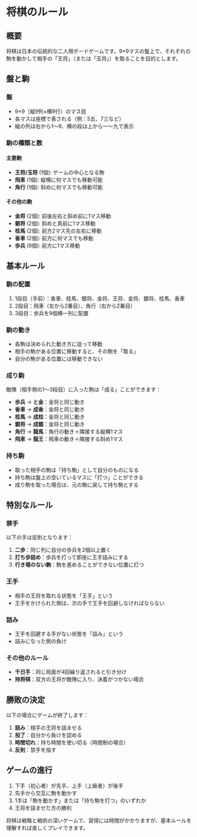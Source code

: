 # 将棋のルール

## 概要
将棋は日本の伝統的な二人用ボードゲームです。9×9マスの盤上で、それぞれの駒を動かして相手の「王将」（または「玉将」）を取ることを目的とします。

## 盤と駒

### 盤
- 9×9（縦9列×横9行）のマス目
- 各マスは座標で表される（例：5五、7三など）
- 縦の列は右から1〜9、横の段は上から一〜九で表示

### 駒の種類と数

#### 主要駒
- **王将/玉将** (1個): ゲームの中心となる駒
- **飛車** (1個): 縦横に何マスでも移動可能
- **角行** (1個): 斜めに何マスでも移動可能

#### その他の駒
- **金将** (2個): 前後左右と斜め前に1マス移動
- **銀将** (2個): 斜めと真前に1マス移動
- **桂馬** (2個): 前方2マス先の左右に移動
- **香車** (2個): 前方に何マスでも移動
- **歩兵** (9個): 前方に1マス移動

## 基本ルール

### 駒の配置
1. 1段目（手前）：香車、桂馬、銀将、金将、王将、金将、銀将、桂馬、香車
2. 2段目：飛車（左から2番目）、角行（右から2番目）
3. 3段目：歩兵を9個横一列に配置

### 駒の動き
- 各駒は決められた動き方に従って移動
- 相手の駒がある位置に移動すると、その駒を「取る」
- 自分の駒がある位置には移動できない

### 成り駒
敵陣（相手側の1〜3段目）に入った駒は「成る」ことができます：

- **歩兵** → **と金**：金将と同じ動き
- **香車** → **成香**：金将と同じ動き
- **桂馬** → **成桂**：金将と同じ動き
- **銀将** → **成銀**：金将と同じ動き
- **角行** → **龍馬**：角行の動き＋隣接する縦横1マス
- **飛車** → **龍王**：飛車の動き＋隣接する斜め1マス

### 持ち駒
- 取った相手の駒は「持ち駒」として自分のものになる
- 持ち駒は盤上の空いているマスに「打つ」ことができる
- 成り駒を取った場合は、元の駒に戻して持ち駒とする

## 特別なルール

### 禁手
以下の手は反則となります：

1. **二歩**：同じ列に自分の歩兵を2個以上置く
2. **打ち歩詰め**：歩兵を打って即座に王手詰みにする
3. **行き場のない駒**：駒を進めることができない位置に打つ

### 王手
- 相手の王将を取れる状態を「王手」という
- 王手をかけられた側は、次の手で王手を回避しなければならない

### 詰み
- 王手を回避する手がない状態を「詰み」という
- 詰みになった側の負け

### その他のルール
- **千日手**：同じ局面が4回繰り返されると引き分け
- **持将棋**：双方の王将が敵陣に入り、決着がつかない場合

## 勝敗の決定
以下の場合にゲームが終了します：

1. **詰み**：相手の王将を詰ませる
2. **投了**：自分から負けを認める
3. **時間切れ**：持ち時間を使い切る（時間制の場合）
4. **反則**：禁手を指す

## ゲームの進行
1. 下手（初心者）が先手、上手（上級者）が後手
2. 先手から交互に駒を動かす
3. 1手は「駒を動かす」または「持ち駒を打つ」のいずれか
4. 王将を詰ませた方の勝利

将棋は戦略と戦術の深いゲームで、習得には時間がかかりますが、基本ルールを理解すれば楽しくプレイできます。